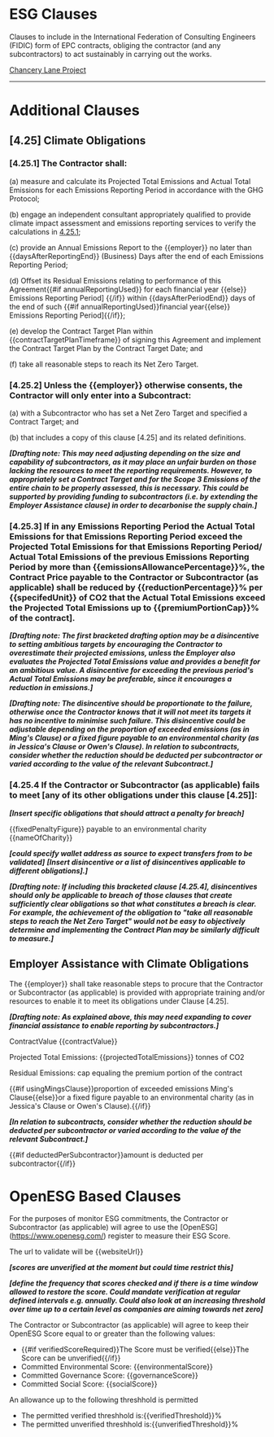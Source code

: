# ESG Clauses
Clauses to include in the International Federation of Consulting Engineers (FIDIC) form of EPC contracts, obliging the contractor (and any subcontractors) to act sustainably in carrying out the works.

[Chancery Lane Project](https://chancerylaneproject.org/climate-clauses/net-zero-obligations-in-fidic-engineering-procurement-and-construction-epc-contracts/)
___
# Additional Clauses

## [4.25] Climate Obligations

### [4.25.1] The Contractor shall:

(a) measure and calculate its Projected Total Emissions and Actual Total Emissions for each Emissions Reporting Period in accordance with the GHG Protocol;

(b) engage an independent consultant appropriately qualified to provide climate impact assessment and emissions reporting services to verify the calculations in [4.25.1](a);

(c) provide an Annual Emissions Report to the {{employer}} no later than {{daysAfterReportingEnd}} (Business) Days after the end of each Emissions Reporting Period;

(d) Offset its Residual Emissions relating to performance of this Agreement{{#if annualReportingUsed}} for each financial year {{else}}
 Emissions Reporting Period] {{/if}} within {{daysAfterPeriodEnd}} days of the end of such {{#if annualReportingUsed}}financial year{{else}} Emissions Reporting Period]{{/if}}; 

(e) develop the Contract Target Plan within {{contractTargetPlanTimeframe}} of signing this Agreement and implement the Contract Target Plan by the Contract Target Date; and

(f) take all reasonable steps to reach its Net Zero Target.

### [4.25.2] Unless the {{employer}} otherwise consents, the Contractor will only enter into a Subcontract:

(a) with a Subcontractor who has set a Net Zero Target and specified a Contract Target; and 

(b) that includes a copy of this clause [4.25] and its related definitions.

***[Drafting note: This may need adjusting depending on the size and capability of subcontractors, as it may place an unfair burden on those lacking the resources to meet the reporting requirements. However, to appropriately set a Contract Target and for the Scope 3 Emissions of the entire chain to be properly assessed, this is necessary. This could be supported by providing funding to subcontractors (i.e. by extending the Employer Assistance clause) in order to decarbonise the supply chain.]***

### [4.25.3] If in any Emissions Reporting Period the Actual Total Emissions for that Emissions Reporting Period exceed the Projected Total Emissions for that Emissions Reporting Period/ Actual Total Emissions of the previous Emissions Reporting Period by more than {{emissionsAllowancePercentage}}%, the Contract Price payable to the Contractor or Subcontractor (as applicable) shall be reduced by {{reductionPercentage}}% per {{specifedUnit}} of CO2 that the Actual Total Emissions exceed the Projected Total Emissions up to {{premiumPortionCap}}% of the contract]. 

***[Drafting note: The first bracketed drafting option may be a disincentive to setting ambitious targets by encouraging the Contractor to overestimate their projected emissions, unless the Employer also evaluates the Projected Total Emissions value and provides a benefit for an ambitious value. A disincentive for exceeding the previous period's Actual Total Emissions may be preferable, since it encourages a reduction in emissions.]***

***[Drafting note: The disincentive should be proportionate to the failure, otherwise once the Contractor knows that it will not meet its targets it has no incentive to minimise such failure. This disincentive could be adjustable depending on the proportion of exceeded emissions (as in Ming's Clause) or a fixed figure payable to an environmental charity (as in Jessica's Clause or Owen's Clause). In relation to subcontracts, consider whether the reduction should be deducted per subcontractor or varied according to the value of the relevant Subcontract.]***

### [4.25.4 If the Contractor or Subcontractor (as applicable) fails to meet [any of its other obligations under this clause [4.25]]: 

***[Insert specific obligations that should attract a penalty for breach]***

{{fixedPenaltyFigure}} payable to an environmental charity {{nameOfCharity}}

***[could specify wallet address as source to expect transfers from to be validated]***
***[Insert disincentive or a list of disincentives applicable to different obligations].]***

***[Drafting note: If including this bracketed clause [4.25.4], disincentives should only be applicable to breach of those clauses that create sufficiently clear obligations so that what constitutes a breach is clear. For example, the achievement of the obligation to "take all reasonable steps to reach the Net Zero Target" would not be easy to objectively determine and implementing the Contract Plan may be similarly difficult to measure.]***

## Employer Assistance with Climate Obligations

The {{employer}} shall take reasonable steps to procure that the Contractor or Subcontractor (as applicable) is provided with appropriate training and/or resources to enable it to meet its obligations under Clause [4.25].

***[Drafting note: As explained above, this may need expanding to cover financial assistance to enable reporting by subcontractors.]***

ContractValue {{contractValue}}

Projected Total Emissions: {{projectedTotalEmissions}} tonnes of CO2

Residual Emissions:
cap equaling the premium portion of the contract

{{#if usingMingsClause}}proportion of exceeded emissions Ming's Clause{{else}}or a fixed figure payable to an environmental charity (as in Jessica's Clause or Owen's Clause).{{/if}} 

***[In relation to subcontracts, consider whether the reduction should be deducted per subcontractor or varied according to the value of the relevant Subcontract.]***

{{#if deductedPerSubcontractor}}amount is deducted per subcontractor{{/if}}

# OpenESG Based Clauses

For the purposes of monitor ESG commitments, the Contractor or Subcontractor (as applicable) will agree to use the [OpenESG] (https://www.openesg.com/) register to measure their ESG Score. 

The url to validate will be {{websiteUrl}}

***[scores are unverified at the moment but could time restrict this]***

***[define the frequency that scores checked and if there is a time window allowed to restore the score. Could mandate verification at regular defined intervals e.g. annually. Could also look at an increasing threshold over time up to a certain level as companies are aiming towards net zero]***

The Contractor or Subcontractor (as applicable) will agree to keep their OpenESG Score equal to or greater than the following values:

* {{#if verifiedScoreRequired}}The Score must be verified{{else}}The Score can be unverified{{/if}}
* Committed Environmental Score: {{environmentalScore}}
* Committed Governance Score: {{governanceScore}}
* Committed Social Score: {{socialScore}}

An allowance up to the following threshhold is permitted
* The permitted verified threshhold is:{{verifiedThreshold}}%
* The permitted unverified threshhold is:{{unverifiedThreshold}}%

  